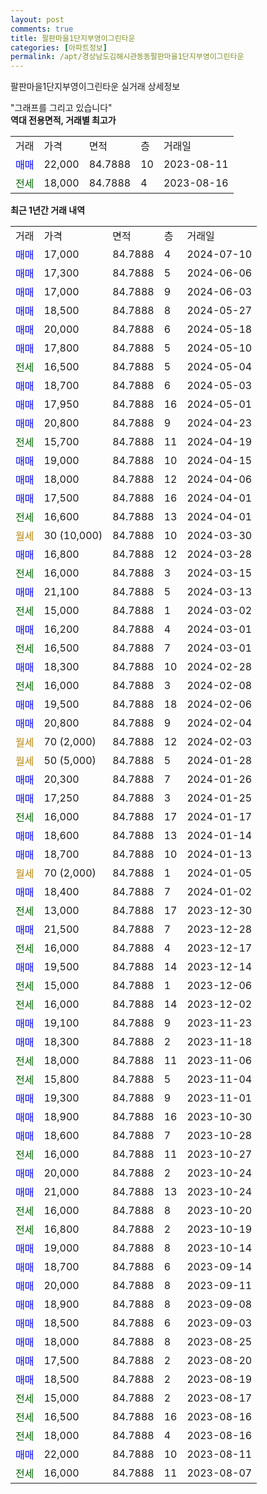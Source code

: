 ```yaml
---
layout: post
comments: true
title: 팔판마을1단지부영이그린타운
categories: [아파트정보]
permalink: /apt/경상남도김해시관동동팔판마을1단지부영이그린타운
---
```


팔판마을1단지부영이그린타운 실거래 상세정보

<script type="text/javascript">
  google.charts.load('current', {'packages':['line', 'corechart']});
  google.charts.setOnLoadCallback(drawChart);

  function drawChart() {
    var data = new google.visualization.DataTable();
    data.addColumn('date', '거래일');
    data.addColumn('number', "매매");
    data.addColumn('number', "전세");
    data.addColumn('number', "전매");

    data.addRows([[new Date(Date.parse("2024-07-10")), 17000, null, null], [new Date(Date.parse("2024-06-06")), 17300, null, null], [new Date(Date.parse("2024-06-03")), 17000, null, null], [new Date(Date.parse("2024-05-27")), 18500, null, null], [new Date(Date.parse("2024-05-18")), 20000, null, null], [new Date(Date.parse("2024-05-10")), 17800, null, null], [new Date(Date.parse("2024-05-04")), null, 16500, null], [new Date(Date.parse("2024-05-03")), 18700, null, null], [new Date(Date.parse("2024-05-01")), 17950, null, null], [new Date(Date.parse("2024-04-23")), 20800, null, null], [new Date(Date.parse("2024-04-19")), null, 15700, null], [new Date(Date.parse("2024-04-15")), 19000, null, null], [new Date(Date.parse("2024-04-06")), 18000, null, null], [new Date(Date.parse("2024-04-01")), 17500, null, null], [new Date(Date.parse("2024-04-01")), null, 16600, null], [new Date(Date.parse("2024-03-30")), null, null, null], [new Date(Date.parse("2024-03-28")), 16800, null, null], [new Date(Date.parse("2024-03-15")), null, 16000, null], [new Date(Date.parse("2024-03-13")), 21100, null, null], [new Date(Date.parse("2024-03-02")), null, 15000, null], [new Date(Date.parse("2024-03-01")), 16200, null, null], [new Date(Date.parse("2024-03-01")), null, 16500, null], [new Date(Date.parse("2024-02-28")), 18300, null, null], [new Date(Date.parse("2024-02-08")), null, 16000, null], [new Date(Date.parse("2024-02-06")), 19500, null, null], [new Date(Date.parse("2024-02-04")), 20800, null, null], [new Date(Date.parse("2024-02-03")), null, null, null], [new Date(Date.parse("2024-01-28")), null, null, null], [new Date(Date.parse("2024-01-26")), 20300, null, null], [new Date(Date.parse("2024-01-25")), 17250, null, null], [new Date(Date.parse("2024-01-17")), null, 16000, null], [new Date(Date.parse("2024-01-14")), 18600, null, null], [new Date(Date.parse("2024-01-13")), 18700, null, null], [new Date(Date.parse("2024-01-05")), null, null, null], [new Date(Date.parse("2024-01-02")), 18400, null, null], [new Date(Date.parse("2023-12-30")), null, 13000, null], [new Date(Date.parse("2023-12-28")), 21500, null, null], [new Date(Date.parse("2023-12-17")), null, 16000, null], [new Date(Date.parse("2023-12-14")), 19500, null, null], [new Date(Date.parse("2023-12-06")), null, 15000, null], [new Date(Date.parse("2023-12-02")), null, 16000, null], [new Date(Date.parse("2023-11-23")), 19100, null, null], [new Date(Date.parse("2023-11-18")), 18300, null, null], [new Date(Date.parse("2023-11-06")), null, 18000, null], [new Date(Date.parse("2023-11-04")), null, 15800, null], [new Date(Date.parse("2023-11-01")), 19300, null, null], [new Date(Date.parse("2023-10-30")), 18900, null, null], [new Date(Date.parse("2023-10-28")), 18600, null, null], [new Date(Date.parse("2023-10-27")), null, 16000, null], [new Date(Date.parse("2023-10-24")), 20000, null, null], [new Date(Date.parse("2023-10-24")), 21000, null, null], [new Date(Date.parse("2023-10-20")), null, 16000, null], [new Date(Date.parse("2023-10-19")), null, 16800, null], [new Date(Date.parse("2023-10-14")), 19000, null, null], [new Date(Date.parse("2023-09-14")), 18700, null, null], [new Date(Date.parse("2023-09-11")), 20000, null, null], [new Date(Date.parse("2023-09-08")), 18900, null, null], [new Date(Date.parse("2023-09-03")), 18500, null, null], [new Date(Date.parse("2023-08-25")), 18000, null, null], [new Date(Date.parse("2023-08-20")), 17500, null, null], [new Date(Date.parse("2023-08-19")), 18500, null, null], [new Date(Date.parse("2023-08-17")), null, 15000, null], [new Date(Date.parse("2023-08-16")), null, 16500, null], [new Date(Date.parse("2023-08-16")), null, 18000, null], [new Date(Date.parse("2023-08-11")), 22000, null, null], [new Date(Date.parse("2023-08-07")), null, 16000, null]]);

    var options = {
      hAxis: {
        format: 'yyyy/MM/dd'
      },    
      lineWidth: 0,
      pointsVisible: true,    
      title: '최근 1년간 유형별 실거래가 분포',
      legend: { position: 'bottom' }
    };

    var formatter = new google.visualization.NumberFormat({pattern:'###,###'} );
    formatter.format(data, 1);
    formatter.format(data, 2);
    
    setTimeout(function() {
        var chart = new google.visualization.LineChart(document.getElementById('columnchart_material'));
        chart.draw(data, (options));
        document.getElementById('loading').style.display = 'none';
    }, 200);
  }
</script>


<div id="loading" style="z-index:20; display: block; margin-left: 0px">"그래프를 그리고 있습니다"</div>
<div id="columnchart_material" style="width: 95%; margin-left: 0px; display: block"></div>
<!-- contents start -->
<b>역대 전용면적, 거래별 최고가</b>
<table class="sortable">
    <tr>
      <td>거래</td>
      <td>가격</td>
      <td>면적</td>
      <td>층</td>
      <td>거래일</td>
    </tr>
        <tr>
          <td><a style="color: blue">매매</a></td>
          <td>22,000</td>
          <td>84.7888</td>
          <td>10</td>
          <td>2023-08-11</td>
        </tr>        
        <tr>
              <td><a style="color: darkgreen">전세</a></td>
              <td>18,000</td>
              <td>84.7888</td>
              <td>4</td>
              <td>2023-08-16</td>
            </tr>        
    
</table>

<b>최근 1년간 거래 내역</b>

<table class="sortable">
    <tr>
      <td>거래</td>
      <td>가격</td>
      <td>면적</td>
      <td>층</td>
      <td>거래일</td>
    </tr>
    <tr>
      <td><a style="color: blue">매매</a></td>
      <td>17,000</td>
      <td>84.7888</td>
      <td>4</td>
      <td>2024-07-10</td>
    </tr>          <tr>
      <td><a style="color: blue">매매</a></td>
      <td>17,300</td>
      <td>84.7888</td>
      <td>5</td>
      <td>2024-06-06</td>
    </tr>          <tr>
      <td><a style="color: blue">매매</a></td>
      <td>17,000</td>
      <td>84.7888</td>
      <td>9</td>
      <td>2024-06-03</td>
    </tr>          <tr>
      <td><a style="color: blue">매매</a></td>
      <td>18,500</td>
      <td>84.7888</td>
      <td>8</td>
      <td>2024-05-27</td>
    </tr>          <tr>
      <td><a style="color: blue">매매</a></td>
      <td>20,000</td>
      <td>84.7888</td>
      <td>6</td>
      <td>2024-05-18</td>
    </tr>          <tr>
      <td><a style="color: blue">매매</a></td>
      <td>17,800</td>
      <td>84.7888</td>
      <td>5</td>
      <td>2024-05-10</td>
    </tr>          <tr>
      <td><a style="color: darkgreen">전세</a></td>
      <td>16,500</td>
      <td>84.7888</td>
      <td>5</td>
      <td>2024-05-04</td>
    </tr>          <tr>
      <td><a style="color: blue">매매</a></td>
      <td>18,700</td>
      <td>84.7888</td>
      <td>6</td>
      <td>2024-05-03</td>
    </tr>          <tr>
      <td><a style="color: blue">매매</a></td>
      <td>17,950</td>
      <td>84.7888</td>
      <td>16</td>
      <td>2024-05-01</td>
    </tr>          <tr>
      <td><a style="color: blue">매매</a></td>
      <td>20,800</td>
      <td>84.7888</td>
      <td>9</td>
      <td>2024-04-23</td>
    </tr>          <tr>
      <td><a style="color: darkgreen">전세</a></td>
      <td>15,700</td>
      <td>84.7888</td>
      <td>11</td>
      <td>2024-04-19</td>
    </tr>          <tr>
      <td><a style="color: blue">매매</a></td>
      <td>19,000</td>
      <td>84.7888</td>
      <td>10</td>
      <td>2024-04-15</td>
    </tr>          <tr>
      <td><a style="color: blue">매매</a></td>
      <td>18,000</td>
      <td>84.7888</td>
      <td>12</td>
      <td>2024-04-06</td>
    </tr>          <tr>
      <td><a style="color: blue">매매</a></td>
      <td>17,500</td>
      <td>84.7888</td>
      <td>16</td>
      <td>2024-04-01</td>
    </tr>          <tr>
      <td><a style="color: darkgreen">전세</a></td>
      <td>16,600</td>
      <td>84.7888</td>
      <td>13</td>
      <td>2024-04-01</td>
    </tr>          <tr>
      <td><a style="color: darkgoldenrod">월세</a></td>
      <td>30 (10,000)</td>
      <td>84.7888</td>
      <td>10</td>
      <td>2024-03-30</td>
    </tr>          <tr>
      <td><a style="color: blue">매매</a></td>
      <td>16,800</td>
      <td>84.7888</td>
      <td>12</td>
      <td>2024-03-28</td>
    </tr>          <tr>
      <td><a style="color: darkgreen">전세</a></td>
      <td>16,000</td>
      <td>84.7888</td>
      <td>3</td>
      <td>2024-03-15</td>
    </tr>          <tr>
      <td><a style="color: blue">매매</a></td>
      <td>21,100</td>
      <td>84.7888</td>
      <td>5</td>
      <td>2024-03-13</td>
    </tr>          <tr>
      <td><a style="color: darkgreen">전세</a></td>
      <td>15,000</td>
      <td>84.7888</td>
      <td>1</td>
      <td>2024-03-02</td>
    </tr>          <tr>
      <td><a style="color: blue">매매</a></td>
      <td>16,200</td>
      <td>84.7888</td>
      <td>4</td>
      <td>2024-03-01</td>
    </tr>          <tr>
      <td><a style="color: darkgreen">전세</a></td>
      <td>16,500</td>
      <td>84.7888</td>
      <td>7</td>
      <td>2024-03-01</td>
    </tr>          <tr>
      <td><a style="color: blue">매매</a></td>
      <td>18,300</td>
      <td>84.7888</td>
      <td>10</td>
      <td>2024-02-28</td>
    </tr>          <tr>
      <td><a style="color: darkgreen">전세</a></td>
      <td>16,000</td>
      <td>84.7888</td>
      <td>3</td>
      <td>2024-02-08</td>
    </tr>          <tr>
      <td><a style="color: blue">매매</a></td>
      <td>19,500</td>
      <td>84.7888</td>
      <td>18</td>
      <td>2024-02-06</td>
    </tr>          <tr>
      <td><a style="color: blue">매매</a></td>
      <td>20,800</td>
      <td>84.7888</td>
      <td>9</td>
      <td>2024-02-04</td>
    </tr>          <tr>
      <td><a style="color: darkgoldenrod">월세</a></td>
      <td>70 (2,000)</td>
      <td>84.7888</td>
      <td>12</td>
      <td>2024-02-03</td>
    </tr>          <tr>
      <td><a style="color: darkgoldenrod">월세</a></td>
      <td>50 (5,000)</td>
      <td>84.7888</td>
      <td>5</td>
      <td>2024-01-28</td>
    </tr>          <tr>
      <td><a style="color: blue">매매</a></td>
      <td>20,300</td>
      <td>84.7888</td>
      <td>7</td>
      <td>2024-01-26</td>
    </tr>          <tr>
      <td><a style="color: blue">매매</a></td>
      <td>17,250</td>
      <td>84.7888</td>
      <td>3</td>
      <td>2024-01-25</td>
    </tr>          <tr>
      <td><a style="color: darkgreen">전세</a></td>
      <td>16,000</td>
      <td>84.7888</td>
      <td>17</td>
      <td>2024-01-17</td>
    </tr>          <tr>
      <td><a style="color: blue">매매</a></td>
      <td>18,600</td>
      <td>84.7888</td>
      <td>13</td>
      <td>2024-01-14</td>
    </tr>          <tr>
      <td><a style="color: blue">매매</a></td>
      <td>18,700</td>
      <td>84.7888</td>
      <td>10</td>
      <td>2024-01-13</td>
    </tr>          <tr>
      <td><a style="color: darkgoldenrod">월세</a></td>
      <td>70 (2,000)</td>
      <td>84.7888</td>
      <td>1</td>
      <td>2024-01-05</td>
    </tr>          <tr>
      <td><a style="color: blue">매매</a></td>
      <td>18,400</td>
      <td>84.7888</td>
      <td>7</td>
      <td>2024-01-02</td>
    </tr>          <tr>
      <td><a style="color: darkgreen">전세</a></td>
      <td>13,000</td>
      <td>84.7888</td>
      <td>17</td>
      <td>2023-12-30</td>
    </tr>          <tr>
      <td><a style="color: blue">매매</a></td>
      <td>21,500</td>
      <td>84.7888</td>
      <td>7</td>
      <td>2023-12-28</td>
    </tr>          <tr>
      <td><a style="color: darkgreen">전세</a></td>
      <td>16,000</td>
      <td>84.7888</td>
      <td>4</td>
      <td>2023-12-17</td>
    </tr>          <tr>
      <td><a style="color: blue">매매</a></td>
      <td>19,500</td>
      <td>84.7888</td>
      <td>14</td>
      <td>2023-12-14</td>
    </tr>          <tr>
      <td><a style="color: darkgreen">전세</a></td>
      <td>15,000</td>
      <td>84.7888</td>
      <td>1</td>
      <td>2023-12-06</td>
    </tr>          <tr>
      <td><a style="color: darkgreen">전세</a></td>
      <td>16,000</td>
      <td>84.7888</td>
      <td>14</td>
      <td>2023-12-02</td>
    </tr>          <tr>
      <td><a style="color: blue">매매</a></td>
      <td>19,100</td>
      <td>84.7888</td>
      <td>9</td>
      <td>2023-11-23</td>
    </tr>          <tr>
      <td><a style="color: blue">매매</a></td>
      <td>18,300</td>
      <td>84.7888</td>
      <td>2</td>
      <td>2023-11-18</td>
    </tr>          <tr>
      <td><a style="color: darkgreen">전세</a></td>
      <td>18,000</td>
      <td>84.7888</td>
      <td>11</td>
      <td>2023-11-06</td>
    </tr>          <tr>
      <td><a style="color: darkgreen">전세</a></td>
      <td>15,800</td>
      <td>84.7888</td>
      <td>5</td>
      <td>2023-11-04</td>
    </tr>          <tr>
      <td><a style="color: blue">매매</a></td>
      <td>19,300</td>
      <td>84.7888</td>
      <td>9</td>
      <td>2023-11-01</td>
    </tr>          <tr>
      <td><a style="color: blue">매매</a></td>
      <td>18,900</td>
      <td>84.7888</td>
      <td>16</td>
      <td>2023-10-30</td>
    </tr>          <tr>
      <td><a style="color: blue">매매</a></td>
      <td>18,600</td>
      <td>84.7888</td>
      <td>7</td>
      <td>2023-10-28</td>
    </tr>          <tr>
      <td><a style="color: darkgreen">전세</a></td>
      <td>16,000</td>
      <td>84.7888</td>
      <td>11</td>
      <td>2023-10-27</td>
    </tr>          <tr>
      <td><a style="color: blue">매매</a></td>
      <td>20,000</td>
      <td>84.7888</td>
      <td>2</td>
      <td>2023-10-24</td>
    </tr>          <tr>
      <td><a style="color: blue">매매</a></td>
      <td>21,000</td>
      <td>84.7888</td>
      <td>13</td>
      <td>2023-10-24</td>
    </tr>          <tr>
      <td><a style="color: darkgreen">전세</a></td>
      <td>16,000</td>
      <td>84.7888</td>
      <td>8</td>
      <td>2023-10-20</td>
    </tr>          <tr>
      <td><a style="color: darkgreen">전세</a></td>
      <td>16,800</td>
      <td>84.7888</td>
      <td>2</td>
      <td>2023-10-19</td>
    </tr>          <tr>
      <td><a style="color: blue">매매</a></td>
      <td>19,000</td>
      <td>84.7888</td>
      <td>8</td>
      <td>2023-10-14</td>
    </tr>          <tr>
      <td><a style="color: blue">매매</a></td>
      <td>18,700</td>
      <td>84.7888</td>
      <td>6</td>
      <td>2023-09-14</td>
    </tr>          <tr>
      <td><a style="color: blue">매매</a></td>
      <td>20,000</td>
      <td>84.7888</td>
      <td>8</td>
      <td>2023-09-11</td>
    </tr>          <tr>
      <td><a style="color: blue">매매</a></td>
      <td>18,900</td>
      <td>84.7888</td>
      <td>8</td>
      <td>2023-09-08</td>
    </tr>          <tr>
      <td><a style="color: blue">매매</a></td>
      <td>18,500</td>
      <td>84.7888</td>
      <td>6</td>
      <td>2023-09-03</td>
    </tr>          <tr>
      <td><a style="color: blue">매매</a></td>
      <td>18,000</td>
      <td>84.7888</td>
      <td>8</td>
      <td>2023-08-25</td>
    </tr>          <tr>
      <td><a style="color: blue">매매</a></td>
      <td>17,500</td>
      <td>84.7888</td>
      <td>2</td>
      <td>2023-08-20</td>
    </tr>          <tr>
      <td><a style="color: blue">매매</a></td>
      <td>18,500</td>
      <td>84.7888</td>
      <td>2</td>
      <td>2023-08-19</td>
    </tr>          <tr>
      <td><a style="color: darkgreen">전세</a></td>
      <td>15,000</td>
      <td>84.7888</td>
      <td>2</td>
      <td>2023-08-17</td>
    </tr>          <tr>
      <td><a style="color: darkgreen">전세</a></td>
      <td>16,500</td>
      <td>84.7888</td>
      <td>16</td>
      <td>2023-08-16</td>
    </tr>          <tr>
      <td><a style="color: darkgreen">전세</a></td>
      <td>18,000</td>
      <td>84.7888</td>
      <td>4</td>
      <td>2023-08-16</td>
    </tr>          <tr>
      <td><a style="color: blue">매매</a></td>
      <td>22,000</td>
      <td>84.7888</td>
      <td>10</td>
      <td>2023-08-11</td>
    </tr>          <tr>
      <td><a style="color: darkgreen">전세</a></td>
      <td>16,000</td>
      <td>84.7888</td>
      <td>11</td>
      <td>2023-08-07</td>
    </tr>      </table>
<!-- contents end -->    

